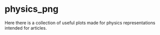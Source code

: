 # physics_png

Here there is a collection of useful plots made for physics representations intended for articles.
